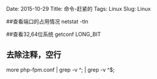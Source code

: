 Date: 2015-10-29
Title: 命令-赶紧的
Tags: Linux
Slug: Linux

##查看端口的占用情况
netstat -tln

##查看32,64位系统
getconf LONG_BIT

## 去除注释，空行
more php-fpm.conf | grep -v ^\; | grep -v ^$;

